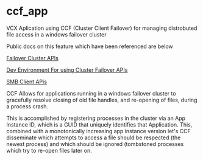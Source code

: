# ccf_app

VCX Aplication using CCF (Cluster Client Failover) for managing 
distrobuted file access in a windows failover cluster

Public docs on this feature which have been referenced are below

[Failover Cluster APIs](https://docs.microsoft.com/en-us/previous-versions/windows/desktop/mscs/failover-cluster-apis-portal)

[Dev Environment For using Cluster Failover APIs](https://docs.microsoft.com/en-us/previous-versions/windows/desktop/mscs/preparing-a-development-environment#ide-requirements)

[SMB Client APis](https://docs.microsoft.com/en-us/windows/win32/api/smbclnt/)

CCF Allows for applications running in a windows failover cluster to gracefully resolve closing of old file handles, and re-opening of files, during 
a process crash.

This is accomplished by registering processes in the cluster via an App Instance ID, which is a GUID that uniquely identifies that Application. This, combined
with a monotonically increasing app instance version let's CCF disseminate which attempts to access a file should be respected (the newest process) and which
should be ignored (tombstoned processes which try to re-open files later on.
